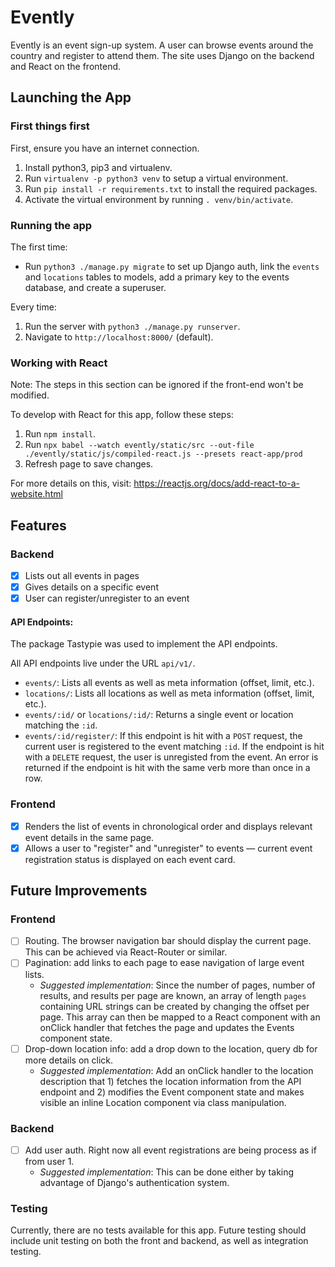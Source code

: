 # Evently

Evently is an event sign-up system. A user can browse events around the country and register to attend them. The site uses Django on the backend and React on the frontend.

## Launching the App

### First things first

First, ensure you have an internet connection.

1. Install python3, pip3 and virtualenv.
2. Run `virtualenv -p python3 venv` to setup a virtual environment.
3. Run `pip install -r requirements.txt` to install the required packages.
4. Activate the virtual environment by running `. venv/bin/activate`.

### Running the app

The first time:

- Run `python3 ./manage.py migrate` to set up Django auth, link the `events` and `locations` tables to models, add a primary key to the events database, and create a superuser.

Every time:

1. Run the server with `python3 ./manage.py runserver`.
2. Navigate to `http://localhost:8000/` (default).

### Working with React

Note: The steps in this section can be ignored if the front-end won't be modified.

To develop with React for this app, follow these steps:

1. Run `npm install`.
2. Run `npx babel --watch evently/static/src --out-file ./evently/static/js/compiled-react.js --presets react-app/prod`
3. Refresh page to save changes.

For more details on this, visit: https://reactjs.org/docs/add-react-to-a-website.html

## Features

### Backend

- [x] Lists out all events in pages
- [x] Gives details on a specific event
- [x] User can register/unregister to an event

#### API Endpoints:

The package Tastypie was used to implement the API endpoints.

All API endpoints live under the URL `api/v1/`.

- `events/`: Lists all events as well as meta information (offset, limit, etc.).
- `locations/`: Lists all locations as well as meta information (offset, limit, etc.).
- `events/:id/` or `locations/:id/`: Returns a single event or location matching the `:id`.
- `events/:id/register/`: If this endpoint is hit with a `POST` request, the current user is registered to the event matching `:id`. If the endpoint is hit with a `DELETE` request, the user is unregisted from the event. An error is returned if the endpoint is hit with the same verb more than once in a row.

### Frontend

- [x] Renders the list of events in chronological order and displays relevant event details in the same page.
- [x] Allows a user to "register" and "unregister" to events — current event registration status is displayed on each event card.

## Future Improvements

### Frontend

- [ ] Routing. The browser navigation bar should display the current page. This can be achieved via React-Router or similar.
- [ ] Pagination: add links to each page to ease navigation of large event lists.
  - _Suggested implementation_: Since the number of pages, number of results, and results per page are known, an array of length `pages` containing URL strings can be created by changing the offset per page. This array can then be mapped to a React component with an onClick handler that fetches the page and updates the Events component state.
- [ ] Drop-down location info: add a drop down to the location, query db for more details on click.
  - _Suggested implementation_: Add an onClick handler to the location description that 1) fetches the location information from the API endpoint and 2) modifies the Event component state and makes visible an inline Location component via class manipulation.

### Backend

- [ ] Add user auth. Right now all event registrations are being process as if from user 1.
  - _Suggested implementation_: This can be done either by taking advantage of Django's authentication system.

### Testing

Currently, there are no tests available for this app. Future testing should include unit testing on both the front and backend, as well as integration testing.
